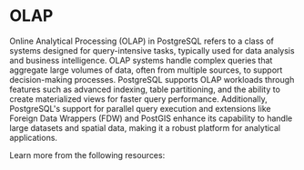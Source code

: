 # OLAP

Online Analytical Processing (OLAP) in PostgreSQL refers to a class of systems designed for query-intensive tasks, typically used for data analysis and business intelligence. OLAP systems handle complex queries that aggregate large volumes of data, often from multiple sources, to support decision-making processes. PostgreSQL supports OLAP workloads through features such as advanced indexing, table partitioning, and the ability to create materialized views for faster query performance. Additionally, PostgreSQL's support for parallel query execution and extensions like Foreign Data Wrappers (FDW) and PostGIS enhance its capability to handle large datasets and spatial data, making it a robust platform for analytical applications.

Learn more from the following resources:

